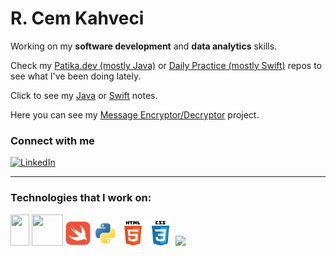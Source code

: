 
    
<h1><strong>R. Cem Kahveci</strong></h1>
<p>Working on my <strong>software development</strong> and <strong>data analytics</strong> skills.</p>

<p>Check my <a href="https://github.com/khvci/patika.dev" target="_blank">Patika.dev (mostly Java)</a>
 or <a href="https://github.com/khvci/daily_practice" target="_blank">Daily Practice (mostly Swift)</a> repos to see what I've been doing lately.

Click to see my <a href="https://github.com/khvci/javaNotes" target="_blank">Java</a> or <a href="https://github.com/khvci/daily_practice/blob/main/codecademyModules.swift" target="_blank">Swift</a> notes.

Here you can see my <a href="https://github.com/khvci/Message-Encryptor" target="_blank">Message Encryptor/Decryptor</a> project.</p>

<h3 align="left">Connect with me</h3>
<p align="left">
<a href="https://www.linkedin.com/in/kahveci" target="_blank">
        <img alt="LinkedIn" src="https://upload.wikimedia.org/wikipedia/commons/thumb/c/ca/LinkedIn_logo_initials.png/768px-LinkedIn_logo_initials.png"
        width=50 height=50></a>
</p>


<hr>

<h3 align="left">Technologies that I work on:</h3>

<p>
    
<img src="https://www.logolynx.com/images/logolynx/40/4070ab2cfaaaa20f057a719f1805d853.png" width="30" height="50" style="max-width: 100%;">
    
<img src="https://intellitech.pro/wp-content/uploads/2019/01/ff-min.png" width="50" height="50" style="max-width: 100%;">

<img src="https://raw.githubusercontent.com/devicons/devicon/master/icons/swift/swift-original.svg" width="40" height="40" style="max-width: 100%;">

<img src="https://raw.githubusercontent.com/devicons/devicon/master/icons/python/python-original.svg" width="40" height="40" style="max-width: 100%;">
  
<img src="https://raw.githubusercontent.com/devicons/devicon/master/icons/html5/html5-original-wordmark.svg" width="40" height="40" style="max-width: 100%;">
  
<img src="https://raw.githubusercontent.com/devicons/devicon/master/icons/css3/css3-original-wordmark.svg" width="40" height="40" style="max-width: 100%;">

<img src="https://cdn.analyticsvidhya.com/wp-content/uploads/2020/06/sql-logo.png" height="40" style="max-width: 100%;">

</p>
 
